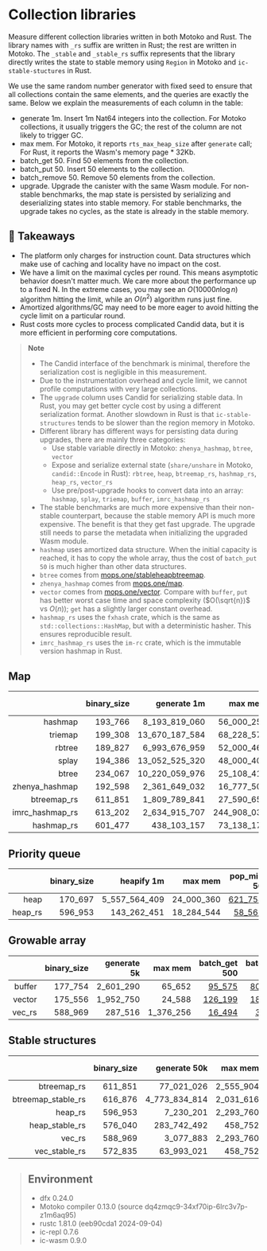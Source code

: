 # Collection libraries

Measure different collection libraries written in both Motoko and Rust. 
The library names with `_rs` suffix are written in Rust; the rest are written in Motoko.
The `_stable` and `_stable_rs` suffix represents that the library directly writes the state to stable memory using `Region` in Motoko and `ic-stable-stuctures` in Rust.

We use the same random number generator with fixed seed to ensure that all collections contain
the same elements, and the queries are exactly the same. Below we explain the measurements of each column in the table:

* generate 1m. Insert 1m Nat64 integers into the collection. For Motoko collections, it usually triggers the GC; the rest of the column are not likely to trigger GC.
* max mem. For Motoko, it reports `rts_max_heap_size` after `generate` call; For Rust, it reports the Wasm's memory page * 32Kb.
* batch_get 50. Find 50 elements from the collection.
* batch_put 50. Insert 50 elements to the collection.
* batch_remove 50. Remove 50 elements from the collection.
* upgrade. Upgrade the canister with the same Wasm module. For non-stable benchmarks, the map state is persisted by serializing and deserializing states into stable memory. For stable benchmarks, the upgrade takes no cycles, as the state is already in the stable memory.

## **💎 Takeaways**

* The platform only charges for instruction count. Data structures which make use of caching and locality have no impact on the cost.
* We have a limit on the maximal cycles per round. This means asymptotic behavior doesn't matter much. We care more about the performance up to a fixed N. In the extreme cases, you may see an $O(10000 n\log n)$ algorithm hitting the limit, while an $O(n^2)$ algorithm runs just fine.
* Amortized algorithms/GC may need to be more eager to avoid hitting the cycle limit on a particular round.
* Rust costs more cycles to process complicated Candid data, but it is more efficient in performing core computations.

> **Note**
>
> * The Candid interface of the benchmark is minimal, therefore the serialization cost is negligible in this measurement.
> * Due to the instrumentation overhead and cycle limit, we cannot profile computations with very large collections.
> * The `upgrade` column uses Candid for serializing stable data. In Rust, you may get better cycle cost by using a different serialization format. Another slowdown in Rust is that `ic-stable-structures` tends to be slower than the region memory in Motoko.
> * Different library has different ways for persisting data during upgrades, there are mainly three categories:
>   + Use stable variable directly in Motoko: `zhenya_hashmap`, `btree`, `vector`
>   + Expose and serialize external state (`share/unshare` in Motoko, `candid::Encode` in Rust): `rbtree`, `heap`, `btreemap_rs`, `hashmap_rs`, `heap_rs`, `vector_rs`
>   + Use pre/post-upgrade hooks to convert data into an array: `hashmap`, `splay`, `triemap`, `buffer`, `imrc_hashmap_rs`
> * The stable benchmarks are much more expensive than their non-stable counterpart, because the stable memory API is much more expensive. The benefit is that they get fast upgrade. The upgrade still needs to parse the metadata when initializing the upgraded Wasm module.
> * `hashmap` uses amortized data structure. When the initial capacity is reached, it has to copy the whole array, thus the cost of `batch_put 50` is much higher than other data structures.
> * `btree` comes from [mops.one/stableheapbtreemap](https://mops.one/stableheapbtreemap).
> * `zhenya_hashmap` comes from [mops.one/map](https://mops.one/map).
> * `vector` comes from [mops.one/vector](https://mops.one/vector). Compare with `buffer`, `put` has better worst case time and space complexity ($O(\sqrt{n})$ vs $O(n)$); `get` has a slightly larger constant overhead.
> * `hashmap_rs` uses the `fxhash` crate, which is the same as `std::collections::HashMap`, but with a deterministic hasher. This ensures reproducible result.
> * `imrc_hashmap_rs` uses the `im-rc` crate, which is the immutable version hashmap in Rust.


## Map

| |binary_size|generate 1m|max mem|batch_get 50|batch_put 50|batch_remove 50|upgrade|
|--:|--:|--:|--:|--:|--:|--:|--:|
|hashmap|193_766|8_193_819_060|56_000_256|[342_788](hashmap_get.svg)|[6_469_781_020](hashmap_put.svg)|[368_431](hashmap_remove.svg)|[10_766_389_355](hashmap_upgrade.svg)|
|triemap|199_308|13_670_187_584|68_228_576|[252_704](triemap_get.svg)|[657_887](triemap_put.svg)|[648_184](triemap_remove.svg)|[15_537_338_013](triemap_upgrade.svg)|
|rbtree|189_827|6_993_676_959|52_000_464|[116_417](rbtree_get.svg)|[317_299](rbtree_put.svg)|[330_296](rbtree_remove.svg)|[6_988_883_198](rbtree_upgrade.svg)|
|splay|194_386|13_052_525_320|48_000_400|[625_852](splay_get.svg)|[657_023](splay_put.svg)|[920_272](splay_remove.svg)|[4_321_903_638](splay_upgrade.svg)|
|btree|234_067|10_220_059_976|25_108_416|[357_581](btree_get.svg)|[485_463](btree_put.svg)|[539_509](btree_remove.svg)|[2_906_462_018](btree_upgrade.svg)|
|zhenya_hashmap|192_598|2_361_649_032|16_777_504|[58_299](zhenya_hashmap_get.svg)|[66_594](zhenya_hashmap_put.svg)|[79_776](zhenya_hashmap_remove.svg)|[3_084_235_946](zhenya_hashmap_upgrade.svg)|
|btreemap_rs|611_851|1_809_789_841|27_590_656|[74_098](btreemap_rs_get.svg)|[124_626](btreemap_rs_put.svg)|[85_214](btreemap_rs_remove.svg)|[3_208_130_200](btreemap_rs_upgrade.svg)|
|imrc_hashmap_rs|613_202|2_634_915_707|244_908_032|[35_894](imrc_hashmap_rs_get.svg)|[198_252](imrc_hashmap_rs_put.svg)|[96_520](imrc_hashmap_rs_remove.svg)|[6_383_840_797](imrc_hashmap_rs_upgrade.svg)|
|hashmap_rs|601_477|438_103_157|73_138_176|[20_788](hashmap_rs_get.svg)|[25_678](hashmap_rs_put.svg)|[23_645](hashmap_rs_remove.svg)|[1_545_701_419](hashmap_rs_upgrade.svg)|

## Priority queue

| |binary_size|heapify 1m|max mem|pop_min 50|put 50|pop_min 50|upgrade|
|--:|--:|--:|--:|--:|--:|--:|--:|
|heap|170_697|5_557_564_409|24_000_360|[621_758](heap_get.svg)|[227_293](heap_put.svg)|[592_698](heap_remove.svg)|[3_240_817_053](heap_upgrade.svg)|
|heap_rs|596_953|143_262_451|18_284_544|[58_563](heap_rs_get.svg)|[21_622](heap_rs_put.svg)|[58_466](heap_rs_remove.svg)|[647_923_463](heap_rs_upgrade.svg)|

## Growable array

| |binary_size|generate 5k|max mem|batch_get 500|batch_put 500|batch_remove 500|upgrade|
|--:|--:|--:|--:|--:|--:|--:|--:|
|buffer|177_754|2_601_290|65_652|[95_575](buffer_get.svg)|[803_545](buffer_put.svg)|[173_575](buffer_remove.svg)|[3_146_134](buffer_upgrade.svg)|
|vector|175_556|1_952_750|24_588|[126_199](vector_get.svg)|[186_554](vector_put.svg)|[176_192](vector_remove.svg)|[4_779_726](vector_upgrade.svg)|
|vec_rs|588_969|287_516|1_376_256|[16_494](vec_rs_get.svg)|[30_089](vec_rs_put.svg)|[22_346](vec_rs_remove.svg)|[3_806_788](vec_rs_upgrade.svg)|

## Stable structures

| |binary_size|generate 50k|max mem|batch_get 50|batch_put 50|batch_remove 50|upgrade|
|--:|--:|--:|--:|--:|--:|--:|--:|
|btreemap_rs|611_851|77_021_026|2_555_904|[63_656](btreemap_rs_get.svg)|[96_504](btreemap_rs_put.svg)|[84_265](btreemap_rs_remove.svg)|[139_792_280](btreemap_rs_upgrade.svg)|
|btreemap_stable_rs|616_876|4_773_834_814|2_031_616|[2_893_685](btreemap_stable_rs_get.svg)|[5_266_123](btreemap_stable_rs_put.svg)|[8_870_300](btreemap_stable_rs_remove.svg)|[729_405](btreemap_stable_rs_upgrade.svg)|
|heap_rs|596_953|7_230_201|2_293_760|[50_652](heap_rs_get.svg)|[21_870](heap_rs_put.svg)|[50_383](heap_rs_remove.svg)|[33_581_842](heap_rs_upgrade.svg)|
|heap_stable_rs|576_040|283_742_492|458_752|[2_526_262](heap_stable_rs_get.svg)|[246_537](heap_stable_rs_put.svg)|[2_506_863](heap_stable_rs_remove.svg)|[729_375](heap_stable_rs_upgrade.svg)|
|vec_rs|588_969|3_077_883|2_293_760|[16_494](vec_rs_get.svg)|[17_489](vec_rs_put.svg)|[16_734](vec_rs_remove.svg)|[31_302_411](vec_rs_upgrade.svg)|
|vec_stable_rs|572_835|63_993_021|458_752|[66_549](vec_stable_rs_get.svg)|[80_266](vec_stable_rs_put.svg)|[85_639](vec_stable_rs_remove.svg)|[729_377](vec_stable_rs_upgrade.svg)|

> ## Environment
> * dfx 0.24.0
> * Motoko compiler 0.13.0 (source dq4zmqc9-34xf70ip-6lrc3v7p-z1m6aq95)
> * rustc 1.81.0 (eeb90cda1 2024-09-04)
> * ic-repl 0.7.6
> * ic-wasm 0.9.0

